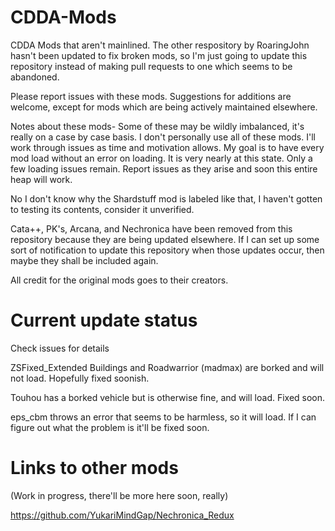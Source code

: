 # CDDA-Mods
CDDA Mods that aren't mainlined.
The other respository by RoaringJohn hasn't been updated to fix broken mods, so I'm just going to update this repository instead of making pull requests to one which seems to be abandoned.

Please report issues with these mods. Suggestions for additions are welcome, except for mods which are being actively maintained elsewhere.


Notes about these mods-
Some of these may be wildly imbalanced, it's really on a case by case basis. I don't personally use all of these mods. I'll work through issues as time and motivation allows. My goal is to have every mod load without an error on loading. It is very nearly at this state.  Only a few loading issues remain. Report issues as they arise and soon this entire heap will work.


No I don't know why the Shardstuff mod is labeled like that, I haven't gotten to testing its contents, consider it unverified.


Cata++, PK's, Arcana, and Nechronica have been removed from this repository because they are being updated elsewhere. If I can set up some sort of notification to update this repository when those updates occur, then maybe they shall be included again.

All credit for the original mods goes to their creators.

# Current update status
Check issues for details

ZSFixed_Extended Buildings and Roadwarrior (madmax) are borked and will not load. Hopefully fixed soonish.

Touhou has a borked vehicle but is otherwise fine, and will load. Fixed soon.

eps_cbm throws an error that seems to be harmless, so it will load. If I can figure out what the problem is it'll be fixed soon.

# Links to other mods
(Work in progress, there'll be more here soon, really)

https://github.com/YukariMindGap/Nechronica_Redux
